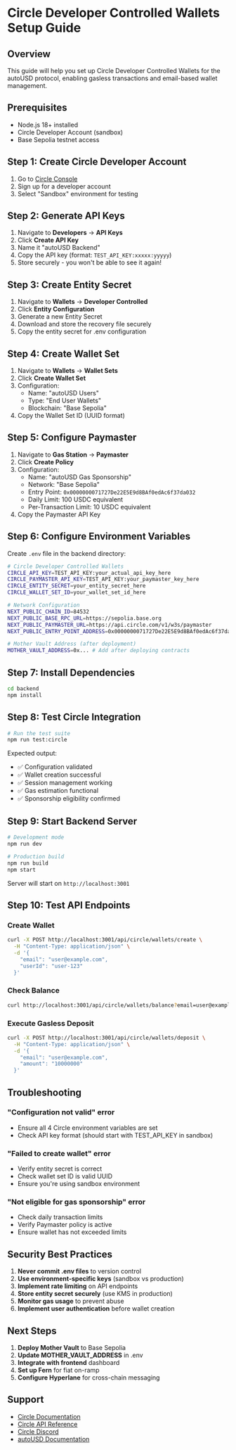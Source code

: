 # Circle Developer Controlled Wallets Setup Guide

## Overview
This guide will help you set up Circle Developer Controlled Wallets for the autoUSD protocol, enabling gasless transactions and email-based wallet management.

## Prerequisites
- Node.js 18+ installed
- Circle Developer Account (sandbox)
- Base Sepolia testnet access

## Step 1: Create Circle Developer Account

1. Go to [Circle Console](https://console.circle.com)
2. Sign up for a developer account
3. Select "Sandbox" environment for testing

## Step 2: Generate API Keys

1. Navigate to **Developers** → **API Keys**
2. Click **Create API Key**
3. Name it "autoUSD Backend"
4. Copy the API key (format: `TEST_API_KEY:xxxxx:yyyyy`)
5. Store securely - you won't be able to see it again!

## Step 3: Create Entity Secret

1. Navigate to **Wallets** → **Developer Controlled**
2. Click **Entity Configuration**
3. Generate a new Entity Secret
4. Download and store the recovery file securely
5. Copy the entity secret for .env configuration

## Step 4: Create Wallet Set

1. Navigate to **Wallets** → **Wallet Sets**
2. Click **Create Wallet Set**
3. Configuration:
   - Name: "autoUSD Users"
   - Type: "End User Wallets"
   - Blockchain: "Base Sepolia"
4. Copy the Wallet Set ID (UUID format)

## Step 5: Configure Paymaster

1. Navigate to **Gas Station** → **Paymaster**
2. Click **Create Policy**
3. Configuration:
   - Name: "autoUSD Gas Sponsorship"
   - Network: "Base Sepolia"
   - Entry Point: `0x0000000071727De22E5E9d8BAf0edAc6f37da032`
   - Daily Limit: 100 USDC equivalent
   - Per-Transaction Limit: 10 USDC equivalent
4. Copy the Paymaster API Key

## Step 6: Configure Environment Variables

Create `.env` file in the backend directory:

```bash
# Circle Developer Controlled Wallets
CIRCLE_API_KEY=TEST_API_KEY:your_actual_api_key_here
CIRCLE_PAYMASTER_API_KEY=TEST_API_KEY:your_paymaster_key_here
CIRCLE_ENTITY_SECRET=your_entity_secret_here
CIRCLE_WALLET_SET_ID=your_wallet_set_id_here

# Network Configuration
NEXT_PUBLIC_CHAIN_ID=84532
NEXT_PUBLIC_BASE_RPC_URL=https://sepolia.base.org
NEXT_PUBLIC_PAYMASTER_URL=https://api.circle.com/v1/w3s/paymaster
NEXT_PUBLIC_ENTRY_POINT_ADDRESS=0x0000000071727De22E5E9d8BAf0edAc6f37da032

# Mother Vault Address (after deployment)
MOTHER_VAULT_ADDRESS=0x... # Add after deploying contracts
```

## Step 7: Install Dependencies

```bash
cd backend
npm install
```

## Step 8: Test Circle Integration

```bash
# Run the test suite
npm run test:circle
```

Expected output:
- ✅ Configuration validated
- ✅ Wallet creation successful
- ✅ Session management working
- ✅ Gas estimation functional
- ✅ Sponsorship eligibility confirmed

## Step 9: Start Backend Server

```bash
# Development mode
npm run dev

# Production build
npm run build
npm start
```

Server will start on `http://localhost:3001`

## Step 10: Test API Endpoints

### Create Wallet
```bash
curl -X POST http://localhost:3001/api/circle/wallets/create \
  -H "Content-Type: application/json" \
  -d '{
    "email": "user@example.com",
    "userId": "user-123"
  }'
```

### Check Balance
```bash
curl http://localhost:3001/api/circle/wallets/balance?email=user@example.com
```

### Execute Gasless Deposit
```bash
curl -X POST http://localhost:3001/api/circle/wallets/deposit \
  -H "Content-Type: application/json" \
  -d '{
    "email": "user@example.com",
    "amount": "10000000"
  }'
```

## Troubleshooting

### "Configuration not valid" error
- Ensure all 4 Circle environment variables are set
- Check API key format (should start with TEST_API_KEY in sandbox)

### "Failed to create wallet" error
- Verify entity secret is correct
- Check wallet set ID is valid UUID
- Ensure you're using sandbox environment

### "Not eligible for gas sponsorship" error
- Check daily transaction limits
- Verify Paymaster policy is active
- Ensure wallet has not exceeded limits

## Security Best Practices

1. **Never commit .env files** to version control
2. **Use environment-specific keys** (sandbox vs production)
3. **Implement rate limiting** on API endpoints
4. **Store entity secret securely** (use KMS in production)
5. **Monitor gas usage** to prevent abuse
6. **Implement user authentication** before wallet creation

## Next Steps

1. **Deploy Mother Vault** to Base Sepolia
2. **Update MOTHER_VAULT_ADDRESS** in .env
3. **Integrate with frontend** dashboard
4. **Set up Fern** for fiat on-ramp
5. **Configure Hyperlane** for cross-chain messaging

## Support

- [Circle Documentation](https://developers.circle.com/w3s/docs)
- [Circle API Reference](https://developers.circle.com/w3s/reference)
- [Circle Discord](https://discord.gg/circle)
- [autoUSD Documentation](../docs/)